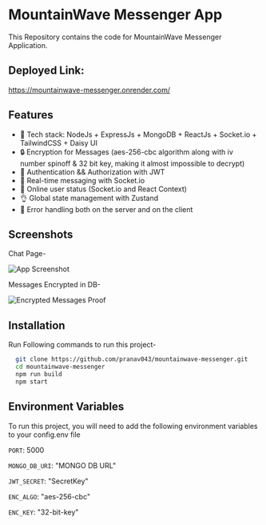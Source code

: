 # MountainWave Messenger App

This Repository contains the code for MountainWave Messenger Application.

## Deployed Link:

https://mountainwave-messenger.onrender.com/

## Features

- 🌟 Tech stack: NodeJs + ExpressJs + MongoDB + ReactJs + Socket.io + TailwindCSS + Daisy UI
- 🔒 Encryption for Messages (aes-256-cbc algorithm along with iv number spinoff & 32 bit key, making it almost impossible to decrypt)
- 🎃 Authentication && Authorization with JWT
- 👾 Real-time messaging with Socket.io
- 🚀 Online user status (Socket.io and React Context)
- 👌 Global state management with Zustand
- 🐞 Error handling both on the server and on the client

## Screenshots

Chat Page-

![App Screenshot](https://i.ibb.co/xXX98xJ/mountain.png)

Messages Encrypted in DB-

![Encrypted Messages Proof](https://i.ibb.co/kxPbqBx/encrypted.png)

## Installation

Run Following commands to run this project-

```bash
  git clone https://github.com/pranav043/mountainwave-messenger.git
  cd mountainwave-messenger
  npm run build
  npm start
```

## Environment Variables

To run this project, you will need to add the following environment variables to your config.env file

`PORT`: 5000

`MONGO_DB_URI`: "MONGO DB URL"

`JWT_SECRET`: "SecretKey"

`ENC_ALGO`: "aes-256-cbc"

`ENC_KEY`: "32-bit-key"
